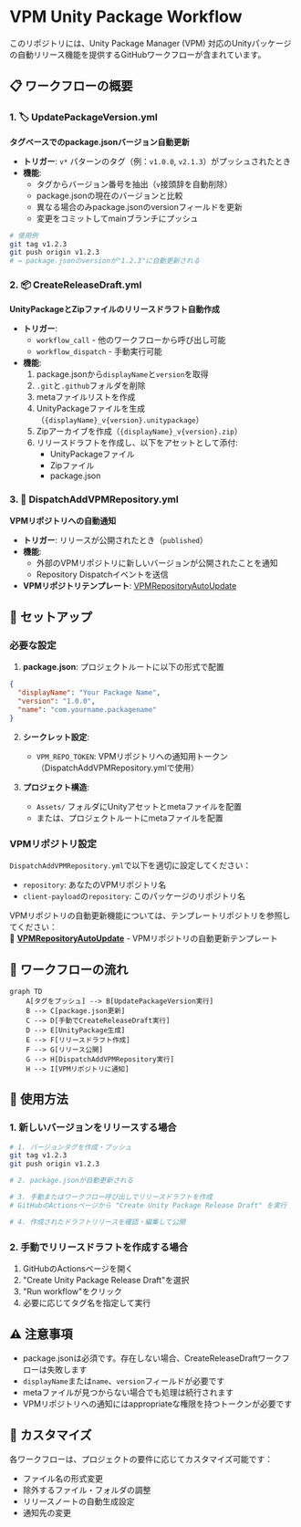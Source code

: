 # VPM Unity Package Workflow

このリポジトリには、Unity Package Manager (VPM) 対応のUnityパッケージの自動リリース機能を提供するGitHubワークフローが含まれています。

## 📋 ワークフローの概要

### 1. 🏷️ UpdatePackageVersion.yml
**タグベースでのpackage.jsonバージョン自動更新**

- **トリガー**: `v*` パターンのタグ（例：`v1.0.0`, `v2.1.3`）がプッシュされたとき
- **機能**:
  - タグからバージョン番号を抽出（`v`接頭辞を自動削除）
  - package.jsonの現在のバージョンと比較
  - 異なる場合のみpackage.jsonのversionフィールドを更新
  - 変更をコミットしてmainブランチにプッシュ

```bash
# 使用例
git tag v1.2.3
git push origin v1.2.3
# → package.jsonのversionが"1.2.3"に自動更新される
```

### 2. 📦 CreateReleaseDraft.yml
**UnityPackageとZipファイルのリリースドラフト自動作成**

- **トリガー**: 
  - `workflow_call` - 他のワークフローから呼び出し可能
  - `workflow_dispatch` - 手動実行可能
- **機能**:
  1. package.jsonから`displayName`と`version`を取得
  2. `.git`と`.github`フォルダを削除
  3. metaファイルリストを作成
  4. UnityPackageファイルを生成（`{displayName}_v{version}.unitypackage`）
  5. Zipアーカイブを作成（`{displayName}_v{version}.zip`）
  6. リリースドラフトを作成し、以下をアセットとして添付:
     - UnityPackageファイル
     - Zipファイル
     - package.json

### 3. 🚀 DispatchAddVPMRepository.yml
**VPMリポジトリへの自動通知**

- **トリガー**: リリースが公開されたとき（`published`）
- **機能**:
  - 外部のVPMリポジトリに新しいバージョンが公開されたことを通知
  - Repository Dispatchイベントを送信
- **VPMリポジトリテンプレート**: [VPMRepositoryAutoUpdate](https://github.com/kurotori4423/VPMRepositoryAutoUpdate)

## 🔧 セットアップ

### 必要な設定

1. **package.json**: プロジェクトルートに以下の形式で配置
```json
{
  "displayName": "Your Package Name",
  "version": "1.0.0",
  "name": "com.yourname.packagename"
}
```

2. **シークレット設定**:
   - `VPM_REPO_TOKEN`: VPMリポジトリへの通知用トークン（DispatchAddVPMRepository.ymlで使用）

3. **プロジェクト構造**:
   - `Assets/` フォルダにUnityアセットとmetaファイルを配置
   - または、プロジェクトルートにmetaファイルを配置

### VPMリポジトリ設定

`DispatchAddVPMRepository.yml`で以下を適切に設定してください：
- `repository`: あなたのVPMリポジトリ名
- `client-payload`の`repository`: このパッケージのリポジトリ名

VPMリポジトリの自動更新機能については、テンプレートリポジトリを参照してください：  
📄 **[VPMRepositoryAutoUpdate](https://github.com/kurotori4423/VPMRepositoryAutoUpdate)** - VPMリポジトリの自動更新テンプレート

## 🔄 ワークフローの流れ

```mermaid
graph TD
    A[タグをプッシュ] --> B[UpdatePackageVersion実行]
    B --> C[package.json更新]
    C --> D[手動でCreateReleaseDraft実行]
    D --> E[UnityPackage生成]
    E --> F[リリースドラフト作成]
    F --> G[リリース公開]
    G --> H[DispatchAddVPMRepository実行]
    H --> I[VPMリポジトリに通知]
```

## 📝 使用方法

### 1. 新しいバージョンをリリースする場合

```bash
# 1. バージョンタグを作成・プッシュ
git tag v1.2.3
git push origin v1.2.3

# 2. package.jsonが自動更新される

# 3. 手動またはワークフロー呼び出しでリリースドラフトを作成
# GitHubのActionsページから "Create Unity Package Release Draft" を実行

# 4. 作成されたドラフトリリースを確認・編集して公開
```

### 2. 手動でリリースドラフトを作成する場合

1. GitHubのActionsページを開く
2. "Create Unity Package Release Draft"を選択
3. "Run workflow"をクリック
4. 必要に応じてタグ名を指定して実行

## ⚠️ 注意事項

- package.jsonは必須です。存在しない場合、CreateReleaseDraftワークフローは失敗します
- `displayName`または`name`、`version`フィールドが必要です
- metaファイルが見つからない場合でも処理は続行されます
- VPMリポジトリへの通知にはappropriateな権限を持つトークンが必要です

## 🔧 カスタマイズ

各ワークフローは、プロジェクトの要件に応じてカスタマイズ可能です：
- ファイル名の形式変更
- 除外するファイル・フォルダの調整
- リリースノートの自動生成設定
- 通知先の変更
